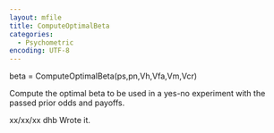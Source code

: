 ```yaml
---
layout: mfile
title: ComputeOptimalBeta
categories:
  - Psychometric
encoding: UTF-8
---
```


beta = ComputeOptimalBeta(ps,pn,Vh,Vfa,Vm,Vcr)

Compute the optimal beta to be used in a yes-no
experiment with the passed prior odds and payoffs.

xx/xx/xx  dhb  Wrote it.